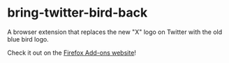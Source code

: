 # bring-twitter-bird-back
A browser extension that replaces the new "X" logo on Twitter with the old blue bird logo.

Check it out on the <a href="https://addons.mozilla.org/en-US/firefox/addon/bring-the-twitter-bird-back/" target="_blank">Firefox Add-ons website</a>!